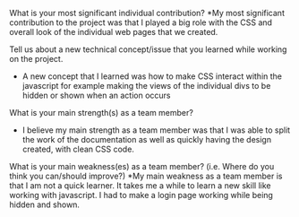 What is your most significant individual contribution?
*My most significant contribution to the project was that I played a big role with the CSS and overall look of the individual web pages that we created.

Tell us about a new technical concept/issue that you learned while working on the project.

* A new concept that I learned was how to make CSS interact within the javascript for example making the views of the individual divs to be hidden or shown when an action occurs

What is your main strength(s) as a team member?
* I believe my main strength as a team member was that I was able to split the work of the documentation as well as quickly having the design created, with clean CSS code.

What is your main weakness(es) as a team member? (i.e. Where do you think you can/should improve?)
*My main weakness as a team member is that I am not a quick learner. It takes me a while to learn a new skill like working with javascript. I had to make a login page working while being hidden and shown. 

